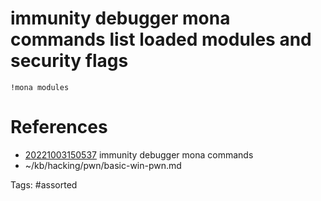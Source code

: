 # immunity debugger mona commands list loaded modules and security flags
```
!mona modules
```

# References
- [20221003150537](/zet/20221003150537/) immunity debugger mona commands
- ~/kb/hacking/pwn/basic-win-pwn.md

Tags:
    #assorted

